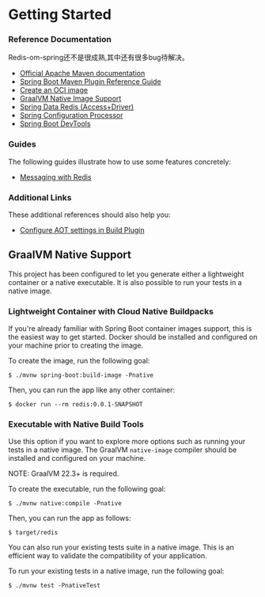 # Getting Started

### Reference Documentation

Redis-om-spring还不是很成熟,其中还有很多bug待解决。

* [Official Apache Maven documentation](https://maven.apache.org/guides/index.html)
* [Spring Boot Maven Plugin Reference Guide](https://docs.spring.io/spring-boot/docs/3.0.1/maven-plugin/reference/html/)
* [Create an OCI image](https://docs.spring.io/spring-boot/docs/3.0.1/maven-plugin/reference/html/#build-image)
* [GraalVM Native Image Support](https://docs.spring.io/spring-boot/docs/3.0.1/reference/html/native-image.html#native-image)
* [Spring Data Redis (Access+Driver)](https://docs.spring.io/spring-boot/docs/3.0.1/reference/htmlsingle/#data.nosql.redis)
* [Spring Configuration Processor](https://docs.spring.io/spring-boot/docs/3.0.1/reference/htmlsingle/#appendix.configuration-metadata.annotation-processor)
* [Spring Boot DevTools](https://docs.spring.io/spring-boot/docs/3.0.1/reference/htmlsingle/#using.devtools)

### Guides

The following guides illustrate how to use some features concretely:

* [Messaging with Redis](https://spring.io/guides/gs/messaging-redis/)

### Additional Links

These additional references should also help you:

* [Configure AOT settings in Build Plugin](https://docs.spring.io/spring-boot/docs/3.0.1/maven-plugin/reference/htmlsingle/#aot)

## GraalVM Native Support

This project has been configured to let you generate either a lightweight container or a native executable. It is also
possible to run your tests in a native image.

### Lightweight Container with Cloud Native Buildpacks

If you're already familiar with Spring Boot container images support, this is the easiest way to get started. Docker
should be installed and configured on your machine prior to creating the image.

To create the image, run the following goal:

```
$ ./mvnw spring-boot:build-image -Pnative
```

Then, you can run the app like any other container:

```
$ docker run --rm redis:0.0.1-SNAPSHOT
```

### Executable with Native Build Tools

Use this option if you want to explore more options such as running your tests in a native image. The
GraalVM `native-image` compiler should be installed and configured on your machine.

NOTE: GraalVM 22.3+ is required.

To create the executable, run the following goal:

```
$ ./mvnw native:compile -Pnative
```

Then, you can run the app as follows:

```
$ target/redis
```

You can also run your existing tests suite in a native image. This is an efficient way to validate the compatibility of
your application.

To run your existing tests in a native image, run the following goal:

```
$ ./mvnw test -PnativeTest
```

